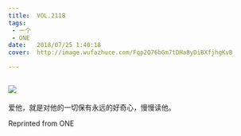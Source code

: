 ```yaml
---
title:	VOL.2118
tags:
 - 一个
 - ONE
date:	2018/07/25 1:40:18
cover:	http://image.wufazhuce.com/Fqp2Q76bGm7tDHa8yDiBXfjhgKvB

---
```

![](http://image.wufazhuce.com/Fqp2Q76bGm7tDHa8yDiBXfjhgKvB)
---

爱他，就是对他的一切保有永远的好奇心，慢慢读他。
 
Reprinted from ONE
